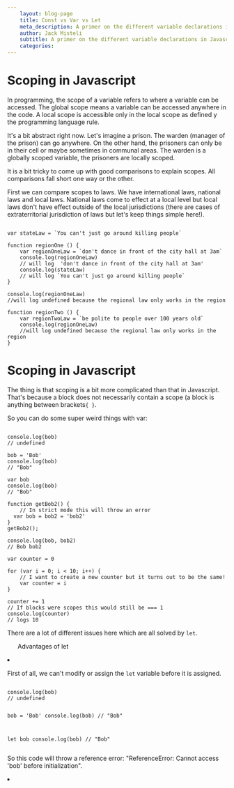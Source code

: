 ```yaml
---
	layout: blog-page
	title: Const vs Var vs Let
	meta_description: A primer on the different variable declarations in Javascript. const vs var vs let
	author: Jack Misteli
	subtitle: A primer on the different variable declarations in Javascript
	categories:
---
```


<p class='prelude'></p>

<h1>Scoping in Javascript</h1>
<p>In programming, the scope of a variable refers to where a variable can be accessed. The global scope means a variable can be accessed anywhere in the code. A local scope is accessible only in the local scope as defined y the programming language rule.</p>

<p>It's a bit abstract right now. Let's imagine a prison. The warden (manager of the prison) can go anywhere. On the other hand, the prisoners can only be in their cell or maybe sometimes in communal areas. The warden is a globally scoped variable, the prisoners are locally scoped.</p>

<p>It is a bit tricky to come up with good comparisons to explain scopes. All comparisons fall short one way or the other.</p>

<p>First we can compare scopes to laws. We have international laws, national laws and local laws. National laws come to effect at a local level but local laws don't have effect outside of the local jurisdictions (there are cases of extraterritorial jurisdiction of laws but let's keep things simple here!). </p>

<pre><code>
var stateLaw = `You can't just go around killing people`

function regionOne () {
	var regionOneLaw = `don't dance in front of the city hall at 3am`
	console.log(regionOneLaw)
	// will log  'don't dance in front of the city hall at 3am'
	console.log(stateLaw)
	// will log `You can't just go around killing people`
}

console.log(regionOneLaw)
//will log undefined because the regional law only works in the region

function regionTwo () {
	var regionTwoLaw = `be polite to people over 100 years old`
	console.log(regionOneLaw)
	//will log undefined because the regional law only works in the region
}
</code></pre>

<h1>Scoping in Javascript</h1>

<p>The thing is that scoping is a bit more complicated than that in Javascript. That's because a block does not necessarily contain a scope (a block is anything between brackets<code>{ }</code>.</p>
<p>So you can do some super weird things with var:</p>

<pre><code>
console.log(bob)
// undefined

bob = 'Bob'
console.log(bob)
// "Bob"

var bob
console.log(bob)
// "Bob"

function getBob2() {
	// In strict mode this will throw an error
  var bob = bob2 = 'bob2'
}
getBob2();

console.log(bob, bob2)
// Bob bob2

var counter = 0 

for (var i = 0; i < 10; i++) {
	// I want to create a new counter but it turns out to be the same!
	var counter = i
}

counter += 1
// If blocks were scopes this would still be === 1
console.log(counter)
// logs 10
</code></pre>

<p>There are a lot of different issues here which are all solved by <code>let</code>. 

<ul>Advantages of let</ul>
<li><p>First of all, we can't modify or assign the <code>let</code> variable before it is assigned.</p>
<pre><code>
console.log(bob)
// undefined

bob = 'Bob'
console.log(bob)
// "Bob"

let bob
console.log(bob)
// "Bob"
</code></pre>
<p> So this code will throw a reference error: "ReferenceError: Cannot access 'bob' before initialization".
</li>
<li></li>
</ul>


